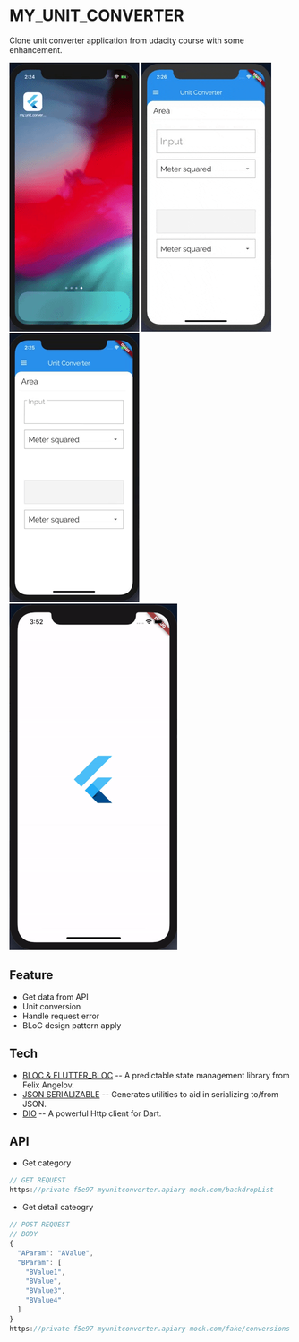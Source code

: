 # MY_UNIT_CONVERTER

Clone unit converter application from udacity course with some enhancement.

![](gif_demo/demo.gif)
![](gif_demo/drag.gif)
![](gif_demo/converting.gif)
![](gif_demo/failed.gif)

## Feature

  - Get data from API
  - Unit conversion
  - Handle request error
  - BLoC design pattern apply

## Tech

* [BLOC & FLUTTER_BLOC](https://github.com/felangel/bloc/) -- A predictable state management library from Felix Angelov.
* [JSON SERIALIZABLE](https://github.com/dart-lang/json_serializable) -- Generates utilities to aid in serializing to/from JSON.
* [DIO](https://github.com/flutterchina/dio) -- A powerful Http client for Dart.

## API

  - Get category
```js
// GET REQUEST
https://private-f5e97-myunitconverter.apiary-mock.com/backdropList
```

  - Get detail cateogry
```js
// POST REQUEST
// BODY
{
  "AParam": "AValue",
  "BParam": [
    "BValue1",
    "BValue",
    "BValue3",
    "BValue4"
  ]
}
https://private-f5e97-myunitconverter.apiary-mock.com/fake/conversions
```